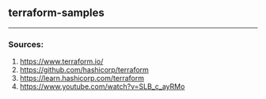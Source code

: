## terraform-samples
___
### Sources:  
1. https://www.terraform.io/  
2. https://github.com/hashicorp/terraform  
3. https://learn.hashicorp.com/terraform  
4. https://www.youtube.com/watch?v=SLB_c_ayRMo

